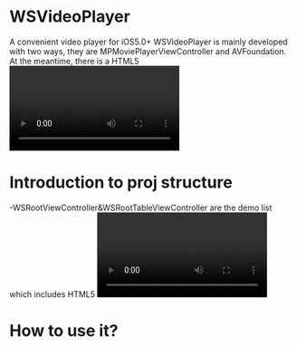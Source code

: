 WSVideoPlayer
=============

A convenient video player for iOS5.0+
WSVideoPlayer is mainly developed with two ways, they are MPMoviePlayerViewController and AVFoundation.
At the meantime, there is a HTML5 <video> demo in this project.
PLS ENJOY IT!

Introduction to proj structure
=============
-WSRootViewController&WSRootTableViewController are the demo list which includes HTML5 <video>, MPMoviePlayer(View)Controller and AV(Queue)Player
Demos_ folder 

How to use it?
=============

